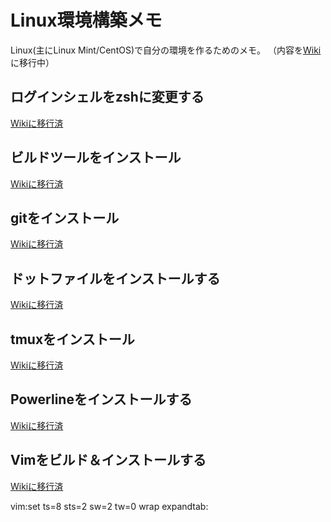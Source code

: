 # Linux環境構築メモ
Linux(主にLinux Mint/CentOS)で自分の環境を作るためのメモ。 （内容を[Wiki](https://github.com/yyotti/unix_settings/wiki)に移行中）

## ログインシェルをzshに変更する
[Wikiに移行済](https://github.com/yyotti/unix_settings/wiki/change_shell)

## ビルドツールをインストール
[Wikiに移行済](https://github.com/yyotti/unix_settings/wiki/install_build_tools)

## gitをインストール
[Wikiに移行済](https://github.com/yyotti/unix_settings/wiki/install_git)

## ドットファイルをインストールする
[Wikiに移行済](https://github.com/yyotti/unix_settings/wiki/install_dotfiles)

## tmuxをインストール
[Wikiに移行済](https://github.com/yyotti/unix_settings/wiki/install_tmux)

## Powerlineをインストールする
[Wikiに移行済](https://github.com/yyotti/unix_settings/wiki/install_powerline)

## Vimをビルド＆インストールする
[Wikiに移行済](https://github.com/yyotti/unix_settings/wiki/install_vim)

vim:set ts=8 sts=2 sw=2 tw=0 wrap expandtab:
